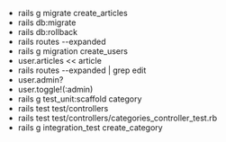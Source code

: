* rails g migrate create_articles
* rails db:migrate
* rails db:rollback
* rails routes --expanded
* rails g migration create_users
* user.articles << article
* rails routes --expanded | grep edit
* user.admin?
* user.toggle!(:admin)
* rails g test_unit:scaffold category
* rails test test/controllers
* rails test test/controllers/categories_controller_test.rb
* rails g integration_test create_category